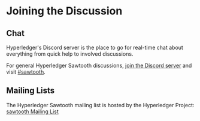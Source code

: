 <!--
 Copyright (c) 2015-2017, Intel Corporation.
 Copyright (c) 2020, Walmart Inc.
 Licensed under Creative Commons Attribution 4.0 International License
 https://creativecommons.org/licenses/by/4.0/
-->

# Joining the Discussion

## Chat

Hyperledger's Discord server is the place to go for real-time chat about
everything from quick help to involved discussions.

For general Hyperledger Sawtooth discussions,
[join the Discord server](https://discord.gg/hyperledger)
and visit [#sawtooth](https://discord.com/channels/905194001349627914/905206249879113818).

## Mailing Lists

The Hyperledger Sawtooth mailing list is hosted by the Hyperledger Project:
[sawtooth Mailing List](https://lists.hyperledger.org/g/sawtooth)
